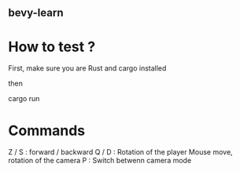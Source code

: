 ## bevy-learn
# How to test ?
First, make sure you are Rust and cargo installed

then 

cargo run

# Commands
Z / S : forward / backward
Q / D : Rotation of the player
Mouse move, rotation of the camera
P : Switch betwenn camera mode

